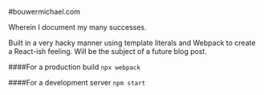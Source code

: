 #bouwermichael.com

Wherein I document my many successes.

Built in a very hacky manner using template literals and Webpack to create a React-ish feeling. Will be the subject of a future blog post.

####For a production build
`npx webpack`

####For a development server
`npm start`